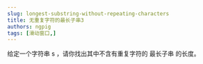 ```yaml
---
slug: longest-substring-without-repeating-characters
title: 无重复字符的最长子串3
authors: ngpig
tags: [滑动窗口,]
---
```


给定一个字符串 s ，请你找出其中不含有重复字符的 最长子串 的长度。
<!--truncate-->

```js

```